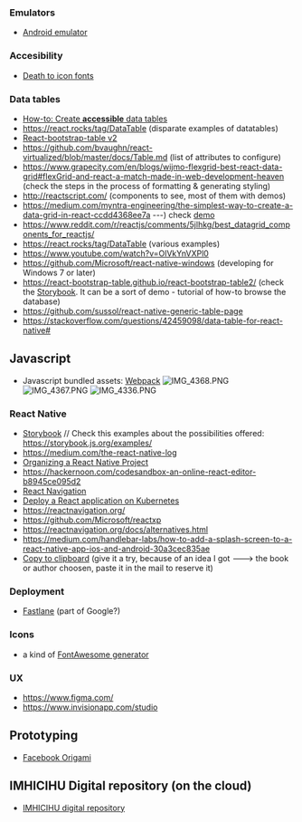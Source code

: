 ### Emulators 
* [Android emulator](https://www.genymotion.com/)

### Accesibility
* [Death to icon fonts](https://speakerdeck.com/ninjanails/death-to-icon-fonts?slide=18)

### Data tables
* [How-to: Create **accessible** data tables](https://a11yproject.com/posts/accessible-data-tables/%20https://a11yproject.com/posts/accessible-data-tables/)
* https://react.rocks/tag/DataTable   (disparate examples of datatables)
* [React-bootstrap-table v2](https://github.com/react-bootstrap-table/react-bootstrap-table2)
* https://github.com/bvaughn/react-virtualized/blob/master/docs/Table.md   (list of attributes to configure)
* https://www.grapecity.com/en/blogs/wijmo-flexgrid-best-react-data-grid#flexGrid-and-react-a-match-made-in-web-development-heaven  (check the steps in the process of formatting & generating styling)
* http://reactscript.com/ (components to see, most of them with demos)
* https://medium.com/myntra-engineering/the-simplest-way-to-create-a-data-grid-in-react-ccdd4368ee7a   ---) check [demo](http://rishabhbits038.github.io/react-tabelify/)
* https://www.reddit.com/r/reactjs/comments/5jlhkg/best_datagrid_components_for_reactjs/
* https://react.rocks/tag/DataTable  (various examples)
* https://www.youtube.com/watch?v=OlVkYnVXPl0
* https://github.com/Microsoft/react-native-windows   (developing for Windows 7 or later)
* https://react-bootstrap-table.github.io/react-bootstrap-table2/   (check the [Storybook](https://storybook.js.org). It can be a sort of demo - tutorial of how-to browse the database)
* https://github.com/sussol/react-native-generic-table-page
* https://stackoverflow.com/questions/42459098/data-table-for-react-native#

## Javascript
* Javascript bundled assets: [Webpack](https://github.com/webpack/webpack)
![IMG_4368.PNG](https://bitbucket.org/repo/5qRy4oR/images/185871186-IMG_4368.PNG)
![IMG_4367.PNG](https://bitbucket.org/repo/5qRy4oR/images/472163271-IMG_4367.PNG)
![IMG_4336.PNG](https://bitbucket.org/repo/5qRy4oR/images/2391158307-IMG_4336.PNG)

### React Native
* [Storybook](https://github.com/storybooks/storybook)   // Check this examples about the possibilities offered: https://storybook.js.org/examples/
* https://medium.com/the-react-native-log
* [Organizing a React Native Project](https://medium.com/the-react-native-log/organizing-a-react-native-project-9514dfadaa0)
* https://hackernoon.com/codesandbox-an-online-react-editor-b8945ce095d2
* [React Navigation](https://github.com/react-navigation/)
* [Deploy a React application on Kubernetes](https://github.com/IBM/deploy-react-kubernetes)
* https://reactnavigation.org/
* https://github.com/Microsoft/reactxp
* https://reactnavigation.org/docs/alternatives.html
* https://medium.com/handlebar-labs/how-to-add-a-splash-screen-to-a-react-native-app-ios-and-android-30a3cec835ae
* [Copy to clipboard](https://medium.com/the-react-native-log/react-native-basics-copy-to-clipboard-86023cda4175)  (give it a try, because of an idea I got ---> the book or author choosen, paste it in the mail to reserve it)

### Deployment
* [Fastlane](https://fastlane.tools/) (part of Google?)

### Icons
* a kind of [FontAwesome generator](https://icomoon.io/app/#/select)

### UX
* https://www.figma.com/
* https://www.invisionapp.com/studio

## Prototyping
* [Facebook Origami](https://origami.design/)

## IMHICIHU Digital repository (on the cloud)
* [IMHICIHU digital repository](https://bitbucket.org/digital_repository/imhicihu-digital-repository/downloads/)